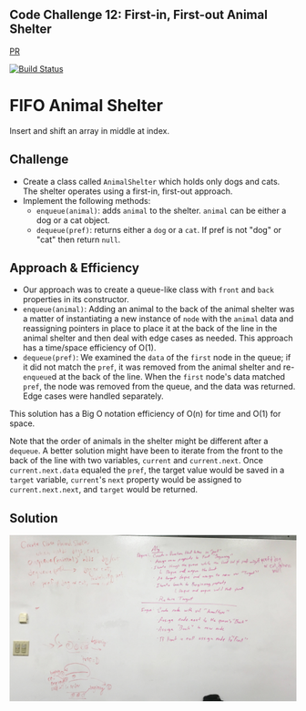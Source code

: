 ## Code Challenge 12: First-in, First-out Animal Shelter
[PR](https://github.com/charmedsatyr-401-advanced-javascript/data-structures-and-algorithms/pull/12)

[![Build Status](https://travis-ci.org/charmedsatyr-401-advanced-javascript/data-structures-and-algorithms.svg?branch=fifo_animal_shelter)](https://travis-ci.org/charmedsatyr-401-advanced-javascript/data-structures-and-algorithms)

# FIFO Animal Shelter
Insert and shift an array in middle at index.

## Challenge
* Create a class called `AnimalShelter` which holds only dogs and cats. The shelter operates using a first-in, first-out approach.
* Implement the following methods:
  * `enqueue(animal)`: adds `animal` to the shelter. `animal` can be either a dog or a cat object.
  * `dequeue(pref)`: returns either a `dog` or a `cat`. If pref is not "dog" or "cat" then return `null`.

## Approach & Efficiency
* Our approach was to create a queue-like class with `front` and `back` properties in its constructor.
* `enqueue(animal)`: Adding an animal to the back of the animal shelter was a matter of instantiating a new instance of `node` with the `animal` data and reassigning pointers in place to place it at the back of the line in the animal shelter and then deal with edge cases as needed. This approach has a time/space efficiency of O(1).
* `dequeue(pref)`: We examined the `data` of the `first` node in the queue; if it did not match the `pref`, it was removed from the animal shelter and re-`enqueue`d at the back of the line. When the `first` node's data matched `pref`, the node was removed from the queue, and the data was returned. Edge cases were handled separately. 

This solution has a Big O notation efficiency of O(n) for time and O(1) for space.

Note that the order of animals in the shelter might be different after a `dequeue`. A better solution might have been to iterate from the front to the back of the line with two variables, `current` and `current.next`. Once `current.next.data` equaled the `pref`, the target value would be saved in a `target` variable, `current`'s `next` property would be assigned to `current.next.next`, and `target` would be returned.


## Solution
![whiteboard](../../assets/fifo_animal_shelter.jpg)
